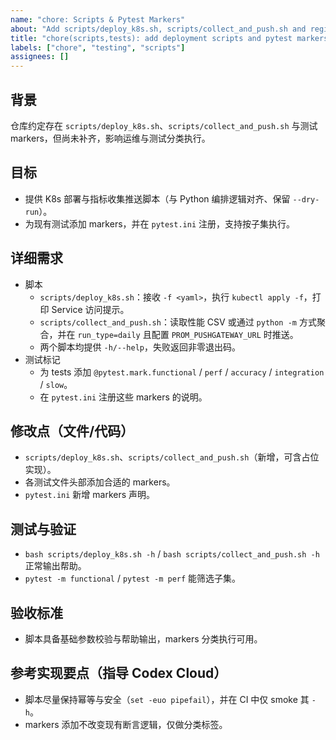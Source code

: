 ```yaml
---
name: "chore: Scripts & Pytest Markers"
about: "Add scripts/deploy_k8s.sh, scripts/collect_and_push.sh and register pytest markers"
title: "chore(scripts,tests): add deployment scripts and pytest markers"
labels: ["chore", "testing", "scripts"]
assignees: []
---
```


## 背景
仓库约定存在 `scripts/deploy_k8s.sh`、`scripts/collect_and_push.sh` 与测试 markers，但尚未补齐，影响运维与测试分类执行。

## 目标
- 提供 K8s 部署与指标收集推送脚本（与 Python 编排逻辑对齐、保留 `--dry-run`）。
- 为现有测试添加 markers，并在 `pytest.ini` 注册，支持按子集执行。

## 详细需求
- 脚本
  - `scripts/deploy_k8s.sh`：接收 `-f <yaml>`，执行 `kubectl apply -f`，打印 Service 访问提示。
  - `scripts/collect_and_push.sh`：读取性能 CSV 或通过 `python -m` 方式聚合，并在 `run_type=daily` 且配置 `PROM_PUSHGATEWAY_URL` 时推送。
  - 两个脚本均提供 `-h/--help`，失败返回非零退出码。
- 测试标记
  - 为 tests 添加 `@pytest.mark.functional` / `perf` / `accuracy` / `integration` / `slow`。
  - 在 `pytest.ini` 注册这些 markers 的说明。

## 修改点（文件/代码）
- `scripts/deploy_k8s.sh`、`scripts/collect_and_push.sh`（新增，可含占位实现）。
- 各测试文件头部添加合适的 markers。
- `pytest.ini` 新增 markers 声明。

## 测试与验证
- `bash scripts/deploy_k8s.sh -h` / `bash scripts/collect_and_push.sh -h` 正常输出帮助。
- `pytest -m functional` / `pytest -m perf` 能筛选子集。

## 验收标准
- 脚本具备基础参数校验与帮助输出，markers 分类执行可用。

## 参考实现要点（指导 Codex Cloud）
- 脚本尽量保持幂等与安全（`set -euo pipefail`），并在 CI 中仅 smoke 其 `-h`。
- markers 添加不改变现有断言逻辑，仅做分类标签。

